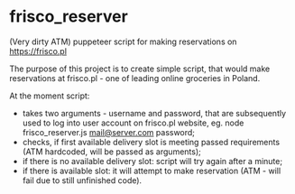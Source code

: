 # frisco_reserver
(Very dirty ATM) puppeteer script for making reservations on https://frisco.pl

The purpose of this project is to create simple script, that would make reservations at frisco.pl - one of leading online groceries in Poland.

At the moment script:
- takes two arguments - username and password, that are subsequently used to log into user account on frisco.pl website, eg. node frisco_reserver.js mail@server.com password;
- checks, if first available delivery slot is meeting passed requirements (ATM hardcoded, will be passed as arguments);
- if there is no available delivery slot: script will try again after a minute;
- if there is available slot: it will attempt to make reservation (ATM - will fail due to still unfinished code).
